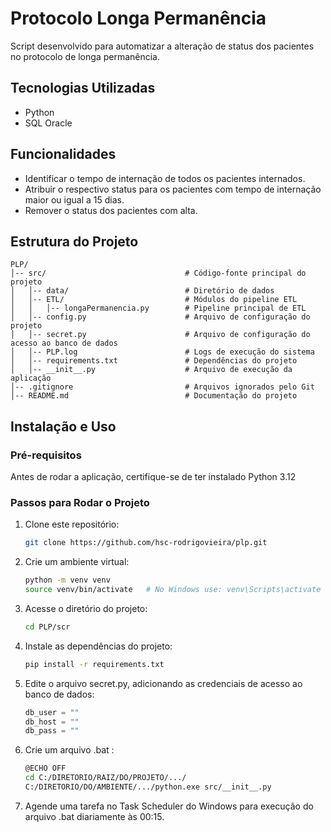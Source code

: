 # Protocolo Longa Permanência

Script desenvolvido para automatizar a alteração de status dos pacientes no protocolo de longa permanência.

## Tecnologias Utilizadas
- Python
- SQL Oracle

## Funcionalidades
- Identificar o tempo de internação de todos os pacientes internados.
- Atribuir o respectivo status para os pacientes com tempo de internação maior ou igual a 15 dias.
- Remover o status dos pacientes com alta.

## Estrutura do Projeto
```plaintext
PLP/
│-- src/                               # Código-fonte principal do projeto
│   │-- data/                          # Diretório de dados
│   │-- ETL/                           # Módulos do pipeline ETL
│   │   │-- longaPermanencia.py        # Pipeline principal de ETL
│   │-- config.py                      # Arquivo de configuração do projeto
│   │-- secret.py                      # Arquivo de configuração do acesso ao banco de dados
│   │-- PLP.log                        # Logs de execução do sistema
│   │-- requirements.txt               # Dependências do projeto
│   │-- __init__.py                    # Arquivo de execução da aplicação
│-- .gitignore                         # Arquivos ignorados pelo Git
│-- README.md                          # Documentação do projeto
```

## Instalação e Uso

### Pré-requisitos

Antes de rodar a aplicação, certifique-se de ter instalado Python 3.12

### Passos para Rodar o Projeto

1. Clone este repositório:
   ```bash
   git clone https://github.com/hsc-rodrigovieira/plp.git
   ```

2. Crie um ambiente virtual:
   ```bash
   python -m venv venv
   source venv/bin/activate   # No Windows use: venv\Scripts\activate
   ```

3. Acesse o diretório do projeto:
   ```bash
   cd PLP/scr
   ```

4. Instale as dependências do projeto:
    ```bash
    pip install -r requirements.txt
    ```

5. Edite o arquivo secret.py, adicionando as credenciais de acesso ao banco de dados:
    ```python
    db_user = ""
    db_host = ""
    db_pass = ""
    ```    

5. Crie um arquivo .bat :
    ```bash
    @ECHO OFF
    cd C:/DIRETORIO/RAIZ/DO/PROJETO/.../
    C:/DIRETORIO/DO/AMBIENTE/.../python.exe src/__init__.py
    ```

6. Agende uma tarefa no Task Scheduler do Windows para execução do arquivo .bat diariamente às 00:15.